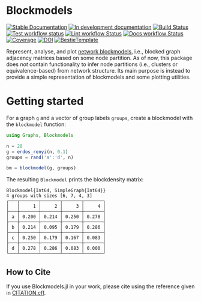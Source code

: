 # Blockmodels

[![Stable Documentation](https://img.shields.io/badge/docs-stable-blue.svg)](https://jfb-h.github.io/Blockmodels.jl/stable)
[![In development documentation](https://img.shields.io/badge/docs-dev-blue.svg)](https://jfb-h.github.io/Blockmodels.jl/dev)
[![Build Status](https://github.com/jfb-h/Blockmodels.jl/workflows/Test/badge.svg)](https://github.com/jfb-h/Blockmodels.jl/actions)
[![Test workflow status](https://github.com/jfb-h/Blockmodels.jl/actions/workflows/Test.yml/badge.svg?branch=main)](https://github.com/jfb-h/Blockmodels.jl/actions/workflows/Test.yml?query=branch%3Amain)
[![Lint workflow Status](https://github.com/jfb-h/Blockmodels.jl/actions/workflows/Lint.yml/badge.svg?branch=main)](https://github.com/jfb-h/Blockmodels.jl/actions/workflows/Lint.yml?query=branch%3Amain)
[![Docs workflow Status](https://github.com/jfb-h/Blockmodels.jl/actions/workflows/Docs.yml/badge.svg?branch=main)](https://github.com/jfb-h/Blockmodels.jl/actions/workflows/Docs.yml?query=branch%3Amain)
[![Coverage](https://codecov.io/gh/jfb-h/Blockmodels.jl/branch/main/graph/badge.svg)](https://codecov.io/gh/jfb-h/Blockmodels.jl)
[![DOI](https://zenodo.org/badge/DOI/FIXME)](https://doi.org/FIXME)
[![BestieTemplate](https://img.shields.io/endpoint?url=https://raw.githubusercontent.com/JuliaBesties/BestieTemplate.jl/main/docs/src/assets/badge.json)](https://github.com/JuliaBesties/BestieTemplate.jl)

Represent, analyse, and plot [network blockmodels](https://en.wikipedia.org/wiki/Blockmodeling), i.e., blocked graph adjacency matrices based on some node partition. As of now, this package does *not* contain functionality to infer node partitions (i.e., clusters or equivalence-based) from network structure. Its main purpose is instead to provide a simple representation of blockmodels and some plotting utilities.

# Getting started

For a graph `g` and a vector of group labels `groups`, create a blockmodel with the `blockmodel` function:

```julia
using Graphs, Blockmodels

n = 20
g = erdos_renyi(n, 0.1)
groups = rand('a':'d', n)

bm = blockmodel(g, groups)
```

The resulting `Blockmodel` prints the blockdensity matrix:

```juliarepl
Blockmodel{Int64, SimpleGraph{Int64}}
4 groups with sizes [6, 7, 4, 3]
┌───┬───────┬───────┬───────┬───────┐
│   │     1 │     2 │     3 │     4 │
├───┼───────┼───────┼───────┼───────┤
│ a │ 0.200 │ 0.214 │ 0.250 │ 0.278 │
├───┼───────┼───────┼───────┼───────┤
│ b │ 0.214 │ 0.095 │ 0.179 │ 0.286 │
├───┼───────┼───────┼───────┼───────┤
│ c │ 0.250 │ 0.179 │ 0.167 │ 0.083 │
├───┼───────┼───────┼───────┼───────┤
│ d │ 0.278 │ 0.286 │ 0.083 │ 0.000 │
└───┴───────┴───────┴───────┴───────┘
```


## How to Cite

If you use Blockmodels.jl in your work, please cite using the reference given in [CITATION.cff](https://github.com/jfb-h/Blockmodels.jl/blob/main/CITATION.cff).

